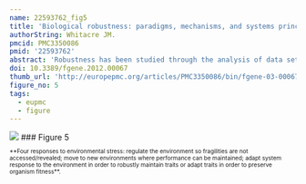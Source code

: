 ```yaml
---
name: 22593762_fig5
title: 'Biological robustness: paradigms, mechanisms, and systems principles.'
authorString: Whitacre JM.
pmcid: PMC3350086
pmid: '22593762'
abstract: 'Robustness has been studied through the analysis of data sets, simulations, and a variety of experimental techniques that each have their own limitations but together confirm the ubiquity of biological robustness. Recent trends suggest that different types of perturbation (e.g., mutational, environmental) are commonly stabilized by similar mechanisms, and system sensitivities often display a long-tailed distribution with relatively few perturbations representing the majority of sensitivities. Conceptual paradigms from network theory, control theory, complexity science, and natural selection have been used to understand robustness, however each paradigm has a limited scope of applicability and there has been little discussion of the conditions that determine this scope or the relationships between paradigms. Systems properties such as modularity, bow-tie architectures, degeneracy, and other topological features are often positively associated with robust traits, however common underlying mechanisms are rarely mentioned. For instance, many system properties support robustness through functional redundancy or through response diversity with responses regulated by competitive exclusion and cooperative facilitation. Moreover, few studies compare and contrast alternative strategies for achieving robustness such as homeostasis, adaptive plasticity, environment shaping, and environment tracking. These strategies share similarities in their utilization of adaptive and self-organization processes that are not well appreciated yet might be suggestive of reusable building blocks for generating robust behavior.'
doi: 10.3389/fgene.2012.00067
thumb_url: 'http://europepmc.org/articles/PMC3350086/bin/fgene-03-00067-g005.gif'
figure_no: 5
tags:
  - eupmc
  - figure
---
```

<img src='http://europepmc.org/articles/PMC3350086/bin/fgene-03-00067-g005.jpg' style='max-height: 300px'>
### Figure 5
<p style='font-size: 10px;'>**Four responses to environmental stress: regulate the environment so fragilities are not accessed/revealed; move to new environments where performance can be maintained; adapt system response to the environment in order to robustly maintain traits or adapt traits in order to preserve organism fitness**.</p>